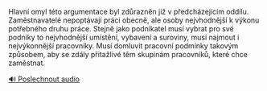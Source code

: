 
Hlavní omyl této argumentace byl zdůrazněn již v předcházejícím oddílu. Zaměstnavatelé nepoptávají práci obecně, ale osoby nejvhodnější k výkonu potřebného druhu práce. Stejně jako podnikatel musí vybrat pro své podniky to nejvhodnější umístění, vybavení a suroviny, musí najmout i nejvýkonnější pracovníky. Musí domluvit pracovní podmínky takovým způsobem, aby se zdály přitažlivé těm skupinám pracovníků, které chce zaměstnat.

[🔊 Poslechnout audio](/data/7-paragraphs/audio/chapter_111/para_011-Hlavn-omyl-tto-argumentace-byl-zdraznn-ji-v-p.mp3)
